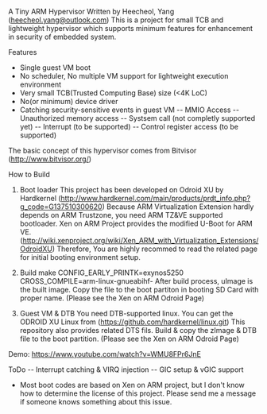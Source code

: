 A Tiny ARM Hypervisor
Written by Heecheol, Yang (heecheol.yang@outlook.com)
This is a project for small TCB and lightweight hypervisor which supports minimum features for enhancement in security of embedded system.

Features
- Single guest VM boot
- No scheduler, No multiple VM support for lightweight execution environment
- Very small TCB(Trusted Computing Base) size (<4K LoC)
- No(or minimum) device driver
- Catching security-sensitive events in guest VM
-- MMIO Access
-- Unauthorized memory access
-- Systsem call (not completly supported yet)
-- Interrupt (to be supported)
-- Control register access (to be supported)

The basic concept of this hypervisor comes from Bitvisor (http://www.bitvisor.org/)

How to Build

1. Boot loader
This project has been developed on Odroid XU by Hardkernel (http://www.hardkernel.com/main/products/prdt_info.php?g_code=G137510300620)
Because ARM Virtualization Extension hardly depends on ARM Trustzone, you need ARM TZ&VE supported bootloader. Xen on ARM Project provides the modified U-Boot for ARM VE. (http://wiki.xenproject.org/wiki/Xen_ARM_with_Virtualization_Extensions/OdroidXU)
Therefore, You are highly recommed to read the related page for initial booting environment setup. 

2. Build
make CONFIG_EARLY_PRINTK=exynos5250 CROSS_COMPILE=arm-linux-gnueabihf-
After build process, uImage is the built image.
Copy the file to the boot partiton in booting SD Card with proper name. (Please see the Xen on ARM Odroid Page)

4. Guest VM & DTB
You need DTB-supported linux.
You can get the ODROID XU Linux from (https://github.com/hardkernel/linux.git)
This repository also provides related DTS fils.
Build & copy the zImage & DTB file to the boot partition. (Please see the Xen on ARM Odroid Page) 


Demo: https://www.youtube.com/watch?v=WMU8FPr6JnE

ToDo
-- Interrupt catching & VIRQ injection
-- GIC setup & vGIC support



* Most boot codes are based on Xen on ARM project, but I don't know how to determine the license of this project. Please send me a message if someone knows something about this issue.
